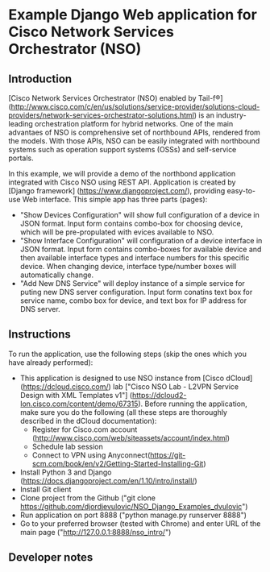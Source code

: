 # Example Django Web application for Cisco Network Services Orchestrator (NSO)

## Introduction

[Cisco Network Services Orchestrator (NSO) enabled by Tail-f®] (http://www.cisco.com/c/en/us/solutions/service-provider/solutions-cloud-providers/network-services-orchestrator-solutions.html) is an industry-leading orchestration platform for hybrid networks. One of the main advantaes of NSO is comprehensive set of northbound APIs, rendered from the models. With those APIs, NSO can be easily integrated with northbound systems such as operation support systems (OSSs) and self-service portals.

In this example, we will provide a demo of the northbond application integrated with Cisco NSO using REST API. Application is created by [Django framework] (https://www.djangoproject.com/), providing easy-to-use Web interface. This simple app has three parts (pages):
- "Show Devices Configuration" will show full configuration of a device in JSON format. Input form contains combo-box for choosing device, which will be pre-propulated with evices available to NSO.
- "Show Interface Configuration" will configuration of a device interface in JSON format. Input form contains combo-boxes for available device and then available interface types and interface numbers for this specific device. When changing device, interface type/number boxes will automatically change.
- "Add New DNS Service" will deploy instance of a simple service for puting new DNS server configuration. Input form conatins text box for service name, combo box for device, and text box for IP address for DNS server.

## Instructions

To run the application, use the following steps (skip the ones which you have already performed):
- This application is designed to use NSO instance from [Cisco dCloud] (https://dcloud.cisco.com/) lab ["Cisco NSO Lab - L2VPN Service Design with XML Templates v1"] (https://dcloud2-lon.cisco.com/content/demo/67315). Before running the application, make sure you do the following (all these steps are thoroughly described in the dCloud documentation):
  - Register for Cisco.com account (http://www.cisco.com/web/siteassets/account/index.html)
  - Schedule lab session
  - Connect to VPN using Anyconnect(https://git-scm.com/book/en/v2/Getting-Started-Installing-Git)
- Install Python 3 and Django (https://docs.djangoproject.com/en/1.10/intro/install/)
- Install Git client 
- Clone project from the Github ("git clone https://github.com/djordjevulovic/NSO_Django_Examples_dvulovic")
- Run application on port 8888 ("python manage.py runserver 8888")
- Go to your preferred browser (tested with Chrome) and enter URL of the main page ("http://127.0.0.1:8888/nso_intro/")

## Developer notes
